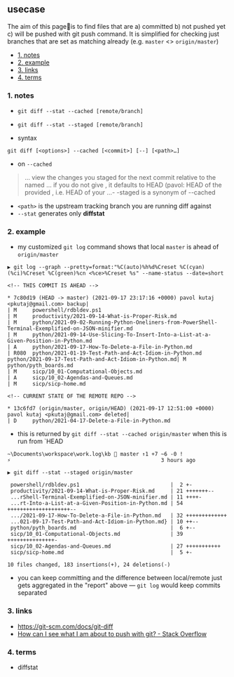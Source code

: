 ## usecase
The aim of this page📝is to find files that are a) committed b) not pushed yet c) will be pushed with git push command. 
It is simplified for checking just branches that are set as matching already (e.g. `master` <> `origin/master`)

<!-- TOC -->

- [1. notes](#1-notes)
- [2. example](#2-example)
- [3. links](#3-links)
- [4. terms](#4-terms)

<!-- /TOC -->

### 1. notes
* `git diff --stat --cached [remote/branch]`
* `git diff --stat --staged [remote/branch]`

* syntax

```
git diff [<options>] --cached [<commit>] [--] [<path>…​]
```

* on `--cached`

> … view the changes you staged for the next commit relative to the named <commit> … if you do not give <commit>, it defaults to HEAD (pavol: HEAD of the provided <path>, i.e. HEAD of your<remote branch> …- -staged is a synonym of --cached

* `<path>` is the upstream tracking branch you are running diff against
* `--stat` generates only **diffstat**

### 2. example
* my customized `git log` command shows that local `master` is ahead of `origin/master`

```
▶ git log --graph --pretty=format:"%C(auto)%h%d%Creset %C(cyan)(%ci)%Creset %C(green)%cn <%ce>%Creset %s" --name-status --date=short

<!-- THIS COMMIT IS AHEAD -->

* 7c80d19 (HEAD -> master) (2021-09-17 23:17:16 +0000) pavol kutaj <pkutaj@gmail.com> backup|
| M     powershell/rdbldev.ps1
| M     productivity/2021-09-14-What-is-Proper-Risk.md
| M     python/2021-09-02-Running-Python-Oneliners-from-PowerShell-Terminal-Exemplified-on-JSON-minifier.md
| M     python/2021-09-14-Use-Slicing-To-Insert-Into-a-List-at-a-Given-Position-in-Python.md
| A     python/2021-09-17-How-To-Delete-a-File-in-Python.md
| R080  python/2021-01-19-Test-Path-and-Act-Idiom-in-Python.md  python/2021-09-17-Test-Path-and-Act-Idiom-in-Python.md| M     python/pyth_boards.md
| M     sicp/10_01-Computational-Objects.md
| A     sicp/10_02-Agendas-and-Queues.md
| M     sicp/sicp-home.md

<!-- CURRENT STATE OF THE REMOTE REPO -->

* 13c6fd7 (origin/master, origin/HEAD) (2021-09-17 12:51:00 +0000) pavol kutaj <pkutaj@gmail.com> deleted|
| D     python/2021-04-17-Delete-a-File-in-Python.md
```

* this is returned by `git diff --stat --cached origin/master` when this is run from `HEAD

```
~\Documents\workspace\work.log\kb  master ↑1 +7 ~6 -0 ! 
⚡                                                3 hours ago

▶ git diff --stat --staged origin/master

 powershell/rdbldev.ps1                             |  2 +-
 productivity/2021-09-14-What-is-Proper-Risk.md     | 21 +++++++--
 ...rShell-Terminal-Exemplified-on-JSON-minifier.md | 11 ++++-
 ...rt-Into-a-List-at-a-Given-Position-in-Python.md | 54 ++++++++++++++++++++--
 .../2021-09-17-How-To-Delete-a-File-in-Python.md   | 32 +++++++++++++
 ...021-09-17-Test-Path-and-Act-Idiom-in-Python.md} | 10 ++--
 python/pyth_boards.md                              |  6 +--
 sicp/10_01-Computational-Objects.md                | 39 +++++++++++++++-
 sicp/10_02-Agendas-and-Queues.md                   | 27 +++++++++++
 sicp/sicp-home.md                                  |  5 +-

10 files changed, 183 insertions(+), 24 deletions(-)
```

* you can keep committing and the difference between local/remote just gets aggregated in the "report" above — `git log` would keep commits separated

### 3. links
* https://git-scm.com/docs/git-diff
* [How can I see what I am about to push with git? - Stack Overflow](https://stackoverflow.com/questions/3636914/how-can-i-see-what-i-am-about-to-push-with-git)

### 4. terms
* diffstat
